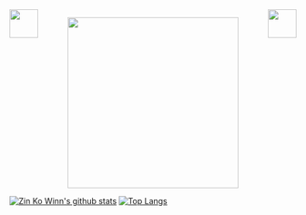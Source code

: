 <!--
**ZinKoWinn/zinkowinn** is a ✨ _special_ ✨ repository because its `README.md` (this file) appears on your GitHub profile.

Here are some ideas to get you started:

- 🔭 I’m currently working on ...
- 🌱 I’m currently learning ...
- 👯 I’m looking to collaborate on ...
- 🤔 I’m looking for help with ...
- 💬 Ask me about ...
- 📫 How to reach me: ...
- 😄 Pronouns: ...
- ⚡ Fun fact: ...
-->

<img align="left" src="https://media.giphy.com/media/8SRqnPebX1H8lQy5YR/giphy.gif" width="50px" height="50px">
<img align="right" src="https://media.giphy.com/media/ksE9feSa2b4V2GYwY4/giphy.gif" width="50px" height="50px">
<p align="center">
  <img src="https://media.giphy.com/media/cUAGuLiEcTBwRfkAQq/giphy.gif" width="300px" height="300px">
</p>

[![Zin Ko Winn's github stats](https://github-readme-stats.vercel.app/api?username=ZinKoWinn&show_icons=true&line_height=21&show_icons=true&theme=vue-dark)](https://github.com/ZinKoWinn/github-readme-stats)
[![Top Langs](https://github-readme-stats.vercel.app/api/top-langs/?username=ZinKoWinn&show_icons=true&layout=compact&theme=vue-dark)](https://github.com/ZinKoWinn/github-readme-stats)




